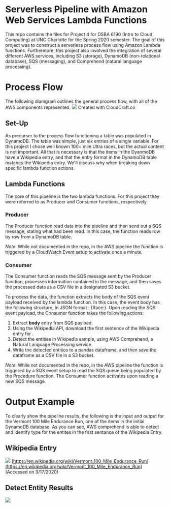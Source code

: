 # Serverless Pipeline with Amazon Web Services Lambda Functions
This repo contains the files for Project 4 for DSBA 6190 (Intro to Cloud Computing) at UNC Charlotte for the Spring 2020 semester. The goal of this project was to construct a serverless process flow using Amazon Lambda functions. Furthermore, this project also involved the integration of several different AWS services, including S3 (storage), DynamoDB (non-relational database), SQS (messaging), and Comprehend (natural language processing).

# Process Flow
The following diamgram outlines the general process flow, with all of the AWS components represented. 
![](https://user-images.githubusercontent.com/38056064/76878084-b3b3e000-684a-11ea-9dac-b425bc3f91eb.png)
Created with CloudCraft.co

## Set-Up
As precurser to the process flow functioning a table was populated in DynamoDB. The table was simple, just six entries of a single variable. For this project I chose well known 100+ mile Ultra races, but the actual content is not important. All that is necessary is that the items in the DyanmoDB have a Wikipedia entry, and that the entry format in the DynamoDB table matches the Wikipedia entry. We'll discuss why when breaking down specific lambda function actions.

## Lambda Functions
The core of this pipeline is the two lambda functions. For this project they were referred to as Producer and Consumer functions, respectively.

### Producer
The Producer function read data into the pipeline and then send out a SQS message, stating what had been read. In this case, the function reads row by row from a DynamoDB table. 

*Note*: While not documented in the repo, in the AWS pipeline the function is triggered by a CloudWatch Event setup to activate once a minute.

### Consumer
The Consumer function reads the SQS message sent by the Producer function, processes information contained in the message, and then saves the processed data as a CSV file in a designated S3 bucket. 

To process the data, the function extracts the body of the SQS event payload received by the lambda function. In this case, the event body has the following structure, in JSON format : {Race:<Race Name>}. Upon reading the SQS event payload, the Consumer function takes the following actions:
  1. Extract **body** entry from SQS payload.
  2. Using the Wikipedia API, download the first sentence of the Wikipedia entry for <Race Name>.
  3. Detect the entities in Wikipedia sample, using AWS Comprehend, a Natural Language Processing service.
  4. Write the detected entities to a pandas dataframe, and then save the dataframe as a CSV file in a S3 bucket.

*Note*: While not documented in the repo, in the AWS pipeline the function is triggered by a SQS event setup to read the SQS queue being populated by the Procedure function. The Consumer function activates upon reading a new SQS message.

# Output Example
To clearly show the pipeline results, the following is the input and output for the Vermont 100 Mile Endurance Run, one of the items in the initial DynamoDB database. As you can see, AWS comprehend is able to detect and identify type for the entites in the first sentance of the Wikipedia Entry.

## Wikipedia Entry
![](https://user-images.githubusercontent.com/38056064/76873516-39805d00-6844-11ea-9523-a4d97f8fe7c4.png)
[https://en.wikipedia.org/wiki/Vermont_100_Mile_Endurance_Run](https://en.wikipedia.org/wiki/Vermont_100_Mile_Endurance_Run) (Accessed on 3/17/2020)

## Detect Entity Results
![](https://user-images.githubusercontent.com/38056064/76869699-0f786c00-683f-11ea-859b-1e4bed0d9285.png)
